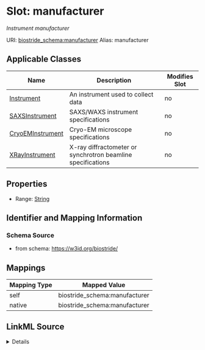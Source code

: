 

# Slot: manufacturer 


_Instrument manufacturer_





URI: [biostride_schema:manufacturer](https://w3id.org/biostride/schema/manufacturer)
Alias: manufacturer

<!-- no inheritance hierarchy -->





## Applicable Classes

| Name | Description | Modifies Slot |
| --- | --- | --- |
| [Instrument](Instrument.md) | An instrument used to collect data |  no  |
| [SAXSInstrument](SAXSInstrument.md) | SAXS/WAXS instrument specifications |  no  |
| [CryoEMInstrument](CryoEMInstrument.md) | Cryo-EM microscope specifications |  no  |
| [XRayInstrument](XRayInstrument.md) | X-ray diffractometer or synchrotron beamline specifications |  no  |






## Properties

* Range: [String](String.md)




## Identifier and Mapping Information






### Schema Source


* from schema: https://w3id.org/biostride/




## Mappings

| Mapping Type | Mapped Value |
| ---  | ---  |
| self | biostride_schema:manufacturer |
| native | biostride_schema:manufacturer |




## LinkML Source

<details>
```yaml
name: manufacturer
description: Instrument manufacturer
from_schema: https://w3id.org/biostride/
rank: 1000
alias: manufacturer
owner: Instrument
domain_of:
- Instrument
range: string

```
</details>